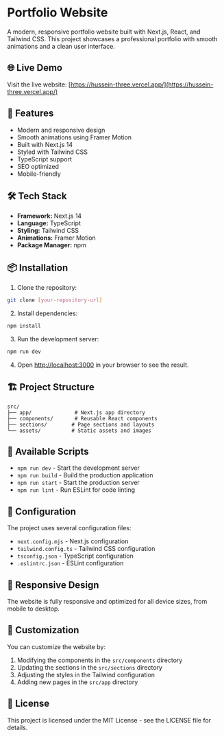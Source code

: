 # Portfolio Website

A modern, responsive portfolio website built with Next.js, React, and Tailwind CSS. This project showcases a professional portfolio with smooth animations and a clean user interface.

## 🌐 Live Demo

Visit the live website: [https://hussein-three.vercel.app/](https://hussein-three.vercel.app/)

## 🚀 Features

- Modern and responsive design
- Smooth animations using Framer Motion
- Built with Next.js 14
- Styled with Tailwind CSS
- TypeScript support
- SEO optimized
- Mobile-friendly

## 🛠️ Tech Stack

- **Framework:** Next.js 14
- **Language:** TypeScript
- **Styling:** Tailwind CSS
- **Animations:** Framer Motion
- **Package Manager:** npm

## 📦 Installation

1. Clone the repository:
```bash
git clone [your-repository-url]
```

2. Install dependencies:
```bash
npm install
```

3. Run the development server:
```bash
npm run dev
```

4. Open [http://localhost:3000](http://localhost:3000) in your browser to see the result.

## 🏗️ Project Structure

```
src/
├── app/              # Next.js app directory
├── components/       # Reusable React components
├── sections/        # Page sections and layouts
└── assets/          # Static assets and images
```

## 🚀 Available Scripts

- `npm run dev` - Start the development server
- `npm run build` - Build the production application
- `npm run start` - Start the production server
- `npm run lint` - Run ESLint for code linting

## 🔧 Configuration

The project uses several configuration files:
- `next.config.mjs` - Next.js configuration
- `tailwind.config.ts` - Tailwind CSS configuration
- `tsconfig.json` - TypeScript configuration
- `.eslintrc.json` - ESLint configuration

## 📱 Responsive Design

The website is fully responsive and optimized for all device sizes, from mobile to desktop.

## 🎨 Customization

You can customize the website by:
1. Modifying the components in the `src/components` directory
2. Updating the sections in the `src/sections` directory
3. Adjusting the styles in the Tailwind configuration
4. Adding new pages in the `src/app` directory

## 📄 License

This project is licensed under the MIT License - see the LICENSE file for details.

